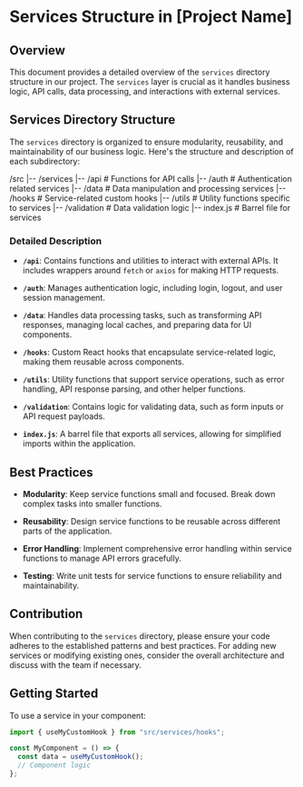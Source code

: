# Services Structure in [Project Name]

## Overview

This document provides a detailed overview of the `services` directory structure in our project. The `services` layer is crucial as it handles business logic, API calls, data processing, and interactions with external services.

## Services Directory Structure

The `services` directory is organized to ensure modularity, reusability, and maintainability of our business logic. Here's the structure and description of each subdirectory:

/src
|-- /services
|-- /api # Functions for API calls
|-- /auth # Authentication related services
|-- /data # Data manipulation and processing services
|-- /hooks # Service-related custom hooks
|-- /utils # Utility functions specific to services
|-- /validation # Data validation logic
|-- index.js # Barrel file for services

### Detailed Description

- **`/api`**: Contains functions and utilities to interact with external APIs. It includes wrappers around `fetch` or `axios` for making HTTP requests.

- **`/auth`**: Manages authentication logic, including login, logout, and user session management.

- **`/data`**: Handles data processing tasks, such as transforming API responses, managing local caches, and preparing data for UI components.

- **`/hooks`**: Custom React hooks that encapsulate service-related logic, making them reusable across components.

- **`/utils`**: Utility functions that support service operations, such as error handling, API response parsing, and other helper functions.

- **`/validation`**: Contains logic for validating data, such as form inputs or API request payloads.

- **`index.js`**: A barrel file that exports all services, allowing for simplified imports within the application.

## Best Practices

- **Modularity**: Keep service functions small and focused. Break down complex tasks into smaller functions.

- **Reusability**: Design service functions to be reusable across different parts of the application.

- **Error Handling**: Implement comprehensive error handling within service functions to manage API errors gracefully.

- **Testing**: Write unit tests for service functions to ensure reliability and maintainability.

## Contribution

When contributing to the `services` directory, please ensure your code adheres to the established patterns and best practices. For adding new services or modifying existing ones, consider the overall architecture and discuss with the team if necessary.

## Getting Started

To use a service in your component:

```javascript
import { useMyCustomHook } from "src/services/hooks";

const MyComponent = () => {
  const data = useMyCustomHook();
  // Component logic
};
```
